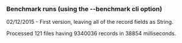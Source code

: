 ### Benchmark runs (using the --benchmark cli option)

02/12/2015 - First version, leaving all of the record fields as String.

Processed 121 files having 9340036 records in 38854 milliseconds.
